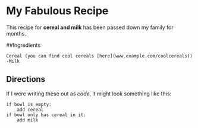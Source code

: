# My Fabulous Recipe

This recipe for **cereal and milk** has been passed down my family for months.

##Ingredients

    Cereal (you can find cool cereals [here](www.example.com/coolcereals))
    -Milk

## Directions

If I were writing these out as _code_, it might look something like this:

```
if bowl is empty:
    add cereal
if bowl only has cereal in it:
    add milk
```
